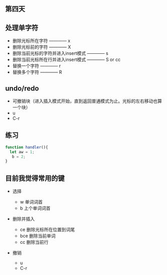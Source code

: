 ## 第四天

## 处理单字符
- 删除光标所在字符 ———— x
- 删除光标前的字符 ———— X
- 删除当前光标的字符并进入insert模式 ———— s
- 删除当前光标所在行并进入insert模式 ———— S or cc
- 替换一个字符 ———— r
- 替换多个字符 ———— R

## undo/redo
- 可撤销块（进入插入模式开始，直到返回普通模式为止。光标的左右移动也算一个块）
- u
- C-r

## 练习
```js
function handler(){
  let aw = 1;
   b = 2;
}
```

## 目前我觉得常用的键
- 选择
  - w 单词词首
  - b 上个单词词首

- 删除并插入
  - ce 删除光标所在位置到词尾
  - bce 删除当前单词
  - cc 删除当前行
  
- 撤销
  - u
  - C-r